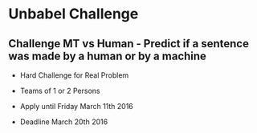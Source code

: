 # Unbabel Challenge

## Challenge MT vs Human - Predict if a sentence was made by a human or by a machine

* Hard Challenge for Real Problem

* Teams of 1 or 2 Persons

* Apply until Friday March 11th 2016

* Deadline March 20th 2016
